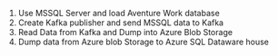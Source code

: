 1. Use MSSQL Server and load Aventure Work database 
2. Create Kafka publisher and send MSSQL data to Kafka
3. Read Data from Kafka and Dump into Azure Blob Storage
4. Dump data from Azure blob Storage to Azure SQL Dataware house
